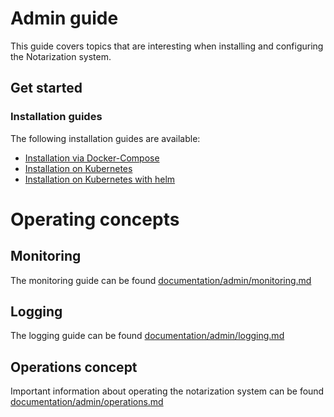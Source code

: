 # Admin guide

This guide covers topics that are interesting when installing and configuring the Notarization system. 

## Get started

### Installation guides

The following installation guides are available:

* [Installation via Docker-Compose](../developer/install-docker-compose.md)
* [Installation on Kubernetes](install-k8s.md)
* [Installation on Kubernetes with helm](../../deploy/helm/README.md)

# Operating concepts

## Monitoring

The monitoring guide can be found [documentation/admin/monitoring.md](./monitoring.md)

## Logging

The logging guide can be found [documentation/admin/logging.md](./logging.md)

## Operations concept

Important information about operating the notarization system can be found [documentation/admin/operations.md](./operations.md)
